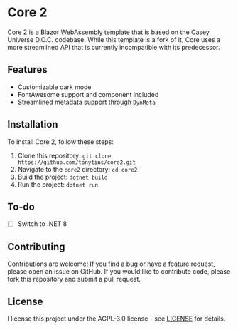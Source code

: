 # Core 2

Core 2 is a Blazor WebAssembly template that is based on the Casey Universe D.O.C. codebase. While this template is a fork of it, Core uses a more streamlined API that is currently incompatible with its predecessor.

## Features

* Customizable dark mode
* FontAwesome support and component included
* Streamlined metadata support through ``DynMeta``

## Installation

To install Core 2, follow these steps:

1. Clone this repository: `git clone https://github.com/tonytins/core2.git`
2. Navigate to the `core2` directory: `cd core2`
3. Build the project: `dotnet build`
4. Run the project: `dotnet run`

## To-do

- [ ] Switch to .NET 8

## Contributing

Contributions are welcome! If you find a bug or have a feature request, please open an issue on GitHub. If you would like to contribute code, please fork this repository and submit a pull request.

## License

I license this project under the AGPL-3.0 license - see [LICENSE](LICENSE) for details.
